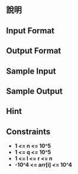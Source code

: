 ## 說明


## Input Format 


## Output Format


## Sample Input


## Sample Output


## Hint

## Constraints
- **1 <= n <= 10^5**
- **1 <= q <= 10^5**
- **1 <= l <= r <= n**
- **-10^4 <= arr[i] <= 10^4**

